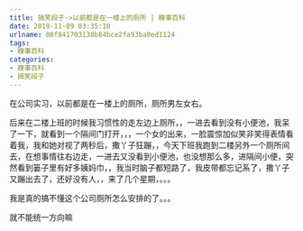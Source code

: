 ```yaml
---
title: 搞笑段子->以前都是在一楼上的厕所 | 糗事百科
date: 2019-11-09 03:35:10
urlname: 08f841703138b84bce2fa93ba0ed1124
tags: 
- 糗事百科
categories:
- 糗事百科
- 搞笑段子
---
```

在公司实习，以前都是在一楼上的厕所，厕所男左女右。

后来在二楼上班的时候我习惯性的走左边上厕所，，一进去看到没有小便池，我呆了一下，就看到一个隔间门打开，，，一个女的出来，一脸震惊加似笑非笑得表情看着我，我和她对视了两秒后，撒丫子狂蹦，，今天下班我跑到二楼另外一个厕所间去，在想事情往右边走，一进去又没看到小便池，也没想那么多，进隔间小便，突然看到篓子里有好多姨妈巾，，我当时脑子都短路了，我皮带都忘记系了，撒丫子又蹦出去了，还好没有人，，来了几个星期，。。。

我是真的搞不懂这个公司厕所怎么安排的了。。。

就不能统一方向嘛


